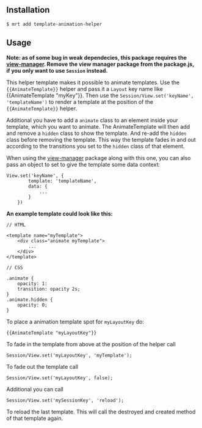 Installation
-----------

    $ mrt add template-animation-helper

Usage
-----

**Note: as of some bug in weak dependecies, this package requires the [view-manager][1]. Remove the view manager package from the package.js, if you only want to use `Session` instead.**

This helper template makes it possible to animate templates.
Use the `{{AnimateTemplate}}` helper and pass it a `Layout` key name like {{AnimateTemplate "myKey"}}.
Then use the `Session/View.set('keyName', 'templateName')` to render a template at the position of the `{{AnimateTemplate}}` helper.

Additional you have to add a `animate` class to an element inside your template, which you want to animate.
The AnimateTemplate will then add and remove a `hidden` class to show the template.
And re-add the `hidden` class before removing the template.
This way the template fades in and out according to the transitions you set to the `hidden` class of that element.

When using the [view-manager][1] package along with this one, you can also pass an object to set to give the template some data context:

    View.set('keyName', {
            template: 'templateName',
            data: {
                ...
            }
        })

[1]: https://atmosphere.meteor.com/package/view-manager


**An example template could look like this:**

    // HTML

    <template name="myTemplate">
        <div class="animate myTemplate">
            ...
        </div>
    </template>

    // CSS

    .animate {
        opacity: 1:
        transition: opacity 2s;
    }
    .animate.hidden {
        opacity: 0;
    }

To place a animation template spot for `myLayoutKey` do:

    {{AnimateTemplate "myLayoutKey"}}

To fade in the template from above at the position of the helper call

    Session/View.set('myLayoutKey', 'myTemplate');

To fade out the template call

    Session/View.set('myLayoutKey', false);

Additional you can call

    Session/View.set('mySessionKey', 'reload');

To reload the last template. This will call the destroyed and created method of that template again.